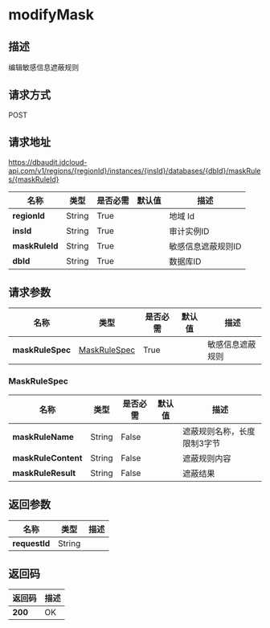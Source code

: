 # modifyMask


## 描述
编辑敏感信息遮蔽规则

## 请求方式
POST

## 请求地址
https://dbaudit.jdcloud-api.com/v1/regions/{regionId}/instances/{insId}/databases/{dbId}/maskRules/{maskRuleId}

|名称|类型|是否必需|默认值|描述|
|---|---|---|---|---|
|**regionId**|String|True| |地域 Id|
|**insId**|String|True| |审计实例ID|
|**maskRuleId**|String|True| |敏感信息遮蔽规则ID|
|**dbId**|String|True| |数据库ID|

## 请求参数
|名称|类型|是否必需|默认值|描述|
|---|---|---|---|---|
|**maskRuleSpec**|[MaskRuleSpec](modifymask#maskrulespec)|True| |敏感信息遮蔽规则|

### <div id="maskrulespec">MaskRuleSpec</div>
|名称|类型|是否必需|默认值|描述|
|---|---|---|---|---|
|**maskRuleName**|String|False| |遮蔽规则名称，长度限制3字节|
|**maskRuleContent**|String|False| |遮蔽规则内容|
|**maskRuleResult**|String|False| |遮蔽结果|

## 返回参数
|名称|类型|描述|
|---|---|---|
|**requestId**|String| |


## 返回码
|返回码|描述|
|---|---|
|**200**|OK|
